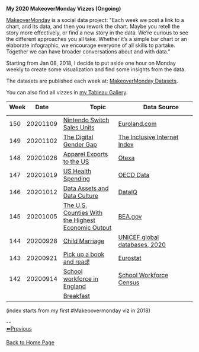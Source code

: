 <head>
 <!-- Global site tag (gtag.js) - Google Analytics -->
<script async src="https://www.googletagmanager.com/gtag/js?id=UA-112502179-1"></script>
<script>
  window.dataLayer = window.dataLayer || [];
  function gtag(){dataLayer.push(arguments);}
  gtag('js', new Date());

  gtag('config', 'UA-112502179-1');
</script>
</head>

**My 2020 MakeoverMonday Vizzes (Ongoing)**  

[MakeoverMonday](http://www.makeovermonday.co.uk/) is a social data project:
"Each week we post a link to a chart, and its data, and then you rework the chart.
Maybe you retell the story more effectively, or find a new story in the data.
We’re curious to see the different approaches you all take. Whether it’s a simple bar chart or an elaborate infographic, we encourage everyone of all skills to partake.
Together we can have broader conversations about and with data."

Starting from Jan 08, 2018, I decide to put aside one hour on Monday weekly to create some visualization and find some insights from the data.

The datasets are published each week at: [MakeoverMonday Datasets](http://www.makeovermonday.co.uk/data/).  

You can also find all vizzes in [my Tableau Gallery](https://public.tableau.com/profile/yu.dong#!/).  
  

<table>
<thead style="display:block;width:100%;">
<tr style="display:block;">
<th align="left" width="5%">Week</th>
<th width="15%">Date</th>
<th width="50%">Topic</th>
<th align="left" width="30%">Data Source</th>
</tr>
</thead>
<tbody style="display:block;height:500px;overflow:auto;width:100%;">
<tr>
<td align="left">150</td>
<td>20201109</td>
<td><a href="https://yudong-94.github.io/personal-website/projects/data%20viz/MakeOverMonday20201109">Nintendo Switch Sales Units</a></td>
<td align="left"><a href="https://www.euroland.com/">Euroland.com</a></td>
</tr>
<tr>
<td align="left">149</td>
<td>20201102</td>
<td><a href="https://yudong-94.github.io/personal-website/projects/data%20viz/MakeOverMonday20201102">The Digital Gender Gap</a></td>
<td align="left"><a href="https://theinclusiveinternet.eiu.com/explore/countries/performance?category=overall">The Inclusive Internet Index</a></td>
</tr>
<tr>
<td align="left">148</td>
<td>20201026</td>
<td><a href="https://yudong-94.github.io/personal-website/projects/data%20viz/MakeOverMonday20201026">Apparel Exports to the US</a></td>
<td align="left"><a href="https://otexa.trade.gov/msrpoint.htm">Otexa</a></td>
</tr>
<tr>
<td align="left">147</td>
<td>20201019</td>
<td><a href="https://yudong-94.github.io/personal-website/projects/data%20viz/MakeOverMonday20201019">US Health Spending</a></td>
<td align="left"><a href="https://data.oecd.org/healthres/health-spending.htm">OECD Data</a></td>
</tr>
<tr>
<td align="left">146</td>
<td>20201012</td>
<td><a href="https://yudong-94.github.io/personal-website/projects/data%20viz/MakeOverMonday20201012">Data Assets and Data Culture</a></td>
<td align="left"><a href="https://www.dataiq.co.uk/market-insight/data-assets-and-data-culture">DataIQ</a></td>
</tr>
<tr>
<td align="left">145</td>
<td>20201005</td>
<td><a href="https://yudong-94.github.io/personal-website/projects/data%20viz/MakeOverMonday20201005">The U.S. Counties With the Highest Economic Output</a></td>
<td align="left"><a href="https://www.bea.gov/data/gdp/gdp-county-metro-and-other-areas">BEA.gov</a></td>
</tr>
<tr>
<td align="left">144</td>
<td>20200928</td>
<td><a href="https://yudong-94.github.io/personal-website/projects/data%20viz/MakeOverMonday20200928">Child Marriage</a></td>
<td align="left"><a href="https://data.unicef.org/resources/data_explorer/unicef_f/?ag=UNICEF&df=GLOBAL_DATAFLOW&ver=1.0&dq=.PT_F_20-24_MRD_U15+PT_M_20-24_MRD_U18+PT_F_20-24_MRD_U18+PT_M_15-19_MRD+PT_F_15-19_MRD..&startPeriod=2016&endPeriod=2020">UNICEF global databases, 2020</a></td>
</tr>
<tr>
<td align="left">143</td>
<td>20200921</td>
<td><a href="https://yudong-94.github.io/personal-website/projects/data%20viz/MakeOverMonday20200921">Pick up a book and read!</a></td>
<td align="left"><a href="https://appsso.eurostat.ec.europa.eu/nui/show.do?query=BOOKMARK_DS-055106_QID_2BA8FB1D_UID_-3F171EB0&layout=TIME,C,X,0;COICOP,B,Y,0;UNIT,B,Z,0;GEO,B,Z,1;INDICATORS,C,Z,2;&zSelection=DS-055106INDICATORS,OBS_FLAG;DS-055106GEO,EU27_2020;DS-055106UNIT,I15;&rankName1=UNIT_1_2_-1_2&rankName2=INDICATORS_1_2_-1_2&rankName3=GEO_1_2_1_1&rankName4=TIME_1_0_0_0&rankName5=COICOP_1_2_0_1&sortC=ASC_-1_FIRST&rStp=&cStp=&rDCh=&cDCh=&rDM=true&cDM=true&footnes=false&empty=false&wai=false&time_mode=NONE&time_most_recent=false&lang=EN&cfo=%23%23%23%2C%23%23%23.%23%23%23">Eurostat</a></td>
</tr>
<tr>
<td align="left">142</td>
<td>20200914</td>
<td><a href="https://yudong-94.github.io/personal-website/projects/data%20viz/MakeOverMonday20200914">School workforce in England</a></td>
<td align="left"><a href="https://explore-education-statistics.service.gov.uk/find-statistics/school-workforce-in-england#releaseHeadlines-charts">School Workforce Census</a></td>
</tr>
<tr>
<td align="left">141</td>
<td>20200907</td>
<td><a href="https://yudong-94.github.io/personal-website/projects/data%20viz/MakeOverMonday20200907">Breakfast Cereals: Healthy or Unhealthy?</a></td>
<td align="left"><a href="https://www.kaggle.com/crawford/80-cereals?select=cereal.csv">Kaggle: 80 Cereals</a></td>
</tr>
<tr>
<td align="left">140</td>
<td>20200831</td>
<td><a href="https://yudong-94.github.io/personal-website/projects/data%20viz/MakeOverMonday20200831">Indian Batsmen vs Left-Arm Pace</a></td>
<td align="left"><a href="https://www.espncricinfo.com/story/_/id/26927142/how-india-beat-australia">ESPNcricinfo.com</a></td>
</tr>
<tr>
<td align="left">139</td>
<td>20200824</td>
<td><a href="https://yudong-94.github.io/personal-website/projects/data%20viz/MakeOverMonday20200824">Sexual and Reproductive Health and Rights</a></td>
<td align="left"><a href="https://www.guttmacher.org/sites/default/files/report_pdf/adding-it-up-2017-estimation-methodology.pdf">Guttmacher Institute’s report</a></td>
</tr>
<tr>
<td align="left">138</td>
<td>20200817</td>
<td><a href="https://yudong-94.github.io/personal-website/projects/data%20viz/MakeOverMonday20200817">Scotland - The state of the Digital Nation</a></td>
<td align="left"><a href="https://companyconnecting.com/news/stats-graphs-and-interesting-facts">Company Connecting</a></td>
</tr>
<tr>
<td align="left">137</td>
<td>20200810</td>
<td><a href="https://yudong-94.github.io/personal-website/projects/data%20viz/MakeOverMonday20200810">Benefits of Remote Work</a></td>
<td align="left"><a href="https://lp.buffer.com/state-of-remote-work-2020">State of Remote Work 2020</a></td>
</tr>
<tr>
<td align="left">136</td>
<td>20200803</td>
<td><a href="https://yudong-94.github.io/personal-website/projects/data%20viz/MakeOverMonday20200803">UK visits abroad: All visits Thousands – SA</a></td>
<td align="left"><a href="https://www.ons.gov.uk/peoplepopulationandcommunity/leisureandtourism/timeseries/gmax/ott">ONS</a></td>
</tr>
<tr>
<td align="left">135</td>
<td>20200727</td>
<td><a href="https://yudong-94.github.io/personal-website/projects/data%20viz/MakeOverMonday20200727">Women in Power</a></td>
<td align="left"><a href="http://api.worldbank.org/v2/en/indicator/SG.GEN.PARL.ZS?downloadformat=excel">World Bank</a></td>
</tr>
<tr>
<td align="left">134</td>
<td>20200720</td>
<td><a href="https://yudong-94.github.io/personal-website/projects/data%20viz/MakeOverMonday20200720">The Global Divide on Homosexuality Persists</a></td>
<td align="left"><a href="https://www.pewresearch.org/global/2020/06/25/global-divide-on-homosexuality-persists/">Pew Research</a></td>
</tr>
<tr>
<td align="left">133</td>
<td>20200713</td>
<td><a href="https://yudong-94.github.io/personal-website/projects/data%20viz/MakeOverMonday20200713">Penguins at Palmer Station</a></td>
<td align="left"><a href="https://oceaninformatics.ucsd.edu/datazoo/catalogs/pallter/datasets/220">Structural size measurements and isotopic signatures</a></td>
</tr>
<tr>
<td align="left">132</td>
<td>20200706</td>
<td><a href="https://yudong-94.github.io/personal-website/projects/data%20viz/MakeOverMonday20200706">Comparing Common Mental Disorder by Sex</a></td>
<td align="left"><a href="https://digital.nhs.uk/data-and-information/publications/statistical/adult-psychiatric-morbidity-survey/adult-psychiatric-morbidity-survey-survey-of-mental-health-and-wellbeing-england-2014">NHS Digital</a></td>
</tr>
<tr>
<td align="left">131</td>
<td>20200629</td>
<td><a href="https://yudong-94.github.io/personal-website/projects/data%20viz/MakeOverMonday20200629">Economic Empowerment</a></td>
<td align="left"><a href="https://wbl.worldbank.org/en/wbl-data">World Bank</a></td>
</tr>
<tr>
<td align="left">130</td>
<td>20200622</td>
<td><a href="https://yudong-94.github.io/personal-website/projects/data%20viz/MakeOverMonday20200622">Amazon’s tiny profits, explained</a></td>
<td align="left"><a href="https://www.macrotrends.net/stocks/charts/AMZN/amazon/gross-profit">macrotrends.net</a></td>
</tr>
<tr>
<td align="left">129</td>
<td>20200615</td>
<td><a href="https://yudong-94.github.io/personal-website/projects/data%20viz/MakeOverMonday20200615">Most Popular Sports Among US High School Boys and Girls</a></td>
<td align="left"><a href="https://members.nfhs.org/participation_statistics">NFHS Participation rates</a></td>
</tr>
<tr>
<td align="left">128</td>
<td>20200608</td>
<td><a href="https://yudong-94.github.io/personal-website/projects/data%20viz/MakeOverMonday20200608">Animal-free products consumption in Great Britain</a></td>
<td align="left"><a href="https://www.statista.com/statistics/1065843/animal-free-products-consumption-frequency-in-great-britain-by-eating-habits/">Statista</a></td>
</tr>
<tr>
<td align="left">127</td>
<td>20200601</td>
<td><a href="https://yudong-94.github.io/personal-website/projects/data%20viz/MakeOverMonday20200601">Safe Houses For Girls At Risk of FGM in Tanzania</a></td>
<td align="left"><a href="https://hopeforgirlsandwomen.com/safe-houses/">Hope for Girls and Women Tanzania</a></td>
</tr>
<tr>
<td align="left">126</td>
<td>20200525</td>
<td><a href="https://yudong-94.github.io/personal-website/projects/data%20viz/MakeOverMonday20200525">Visualising 40 Years of Music Industry Sales</a></td>
<td align="left"><a href="https://www.riaa.com/u-s-sales-database/">RIAA</a></td>
</tr>
<tr>
<td align="left">125</td>
<td>20200518</td>
<td><a href="https://yudong-94.github.io/personal-website/projects/data%20viz/MakeOverMonday20200518">Auto Insurance Rate by State 2020</a></td>
<td align="left"><a href="https://www.valuepenguin.com/average-cost-of-insurance">Average Cost of Car Insurance (2020)</a></td>
</tr>
<tr>
<td align="left">124</td>
<td>20200511</td>
<td><a href="https://yudong-94.github.io/personal-website/projects/data%20viz/MakeOverMonday20200511">World Happiness Report 2020</a></td>
<td align="left"><a href="https://worldhappiness.report/">Gallup World Poll</a></td>
</tr>
<tr>
<td align="left">123</td>
<td>20200504</td>
<td><a href="https://yudong-94.github.io/personal-website/projects/data%20viz/MakeOverMonday20200504">Obstetric Fistula in Madagascar</a></td>
<td align="left"><a href="https://data.world/makeovermonday/2020w18/file/Visualize%20Gender%20Equality%20Dataset%20%233.pdf">Operation Fistula via data.world</a></td>
</tr>
<tr>
<td align="left">122</td>
<td>20200427</td>
<td><a href="https://yudong-94.github.io/personal-website/projects/data%20viz/MakeOverMonday20200427">Pump prices over time</a></td>
<td align="left"><a href="https://www.gov.uk/government/statistical-data-sets/oil-and-petroleum-products-weekly-statistics">Department for Business, Energy & Industrial Strategy</a></td>
</tr>
<tr>
<td align="left">121</td>
<td>20200420</td>
<td><a href="https://yudong-94.github.io/personal-website/projects/data%20viz/MakeOverMonday20200420">Focus on what you eat, not whether your food is local</a></td>
<td align="left"><a href="https://ourworldindata.org/uploads/2020/02/GHG-emissions-by-life-cycle-stage-OurWorldinData-upload.csv">GHG Emissions by Lifecycle stage</a></td>
</tr>
<tr>
<td align="left">120</td>
<td>20200413</td>
<td><a href="https://yudong-94.github.io/personal-website/projects/data%20viz/MakeOverMonday20200413">Messi Vs Ronaldo Stats</a></td>
<td align="left"><a href="http://www.transfermarkt.com/">www.transfermarkt.com</a></td>
</tr>
<tr>
<td align="left">119</td>
<td>20200406</td>
<td><a href="https://yudong-94.github.io/personal-website/projects/data%20viz/MakeOverMonday20200406">Unpaid work: Allocation of time and time-use</a></td>
<td align="left"><a href="https://unstats.un.org/unsd/gender/timeuse/index.html">UN Stats</a></td>
</tr>
<tr>
<td align="left">118</td>
<td>20200330</td>
<td><a href="https://yudong-94.github.io/personal-website/projects/data%20viz/MakeOverMonday20200330">Does pineapple belong on a pizza?</a></td>
<td align="left"><a href="https://d25d2506sfb94s.cloudfront.net/cumulus_uploads/document/7ordz029w2/InternalResults_170228_Pizza_W.pdf">YouGov</a></td>
</tr>
<tr>
<td align="left">117</td>
<td>20200323</td>
<td><a href="https://yudong-94.github.io/personal-website/projects/data%20viz/MakeOverMonday20200323">Courses in Berkeley 1900-2011</a></td>
<td align="left"><a href="https://berkeley.app.box.com/v/CoursesBerkeley">UC ClioMetric History Project</a></td>
</tr>
<tr>
<td align="left">116</td>
<td>20200316</td>
<td><a href="https://yudong-94.github.io/personal-website/projects/data%20viz/MakeOverMonday20200316">Happiness and Life Satisfaction</a></td>
<td align="left"><a href="https://datacatalog.worldbank.org/dataset/world-development-indicators">World Bank</a></td>
</tr>
<tr>
<td align="left">115</td>
<td>20200309</td>
<td><a href="https://yudong-94.github.io/personal-website/projects/data%20viz/MakeOverMonday20200309">Violence Against Women & Girls – perceptions in African, Asian and South American countries</a></td>
<td align="left"><a href="https://dhsprogram.com/What-We-Do/Survey-Types/DHS.cfm">Demographic and Health Survey | Statcompiler</a></td>
</tr>
<tr>
<td align="left">114</td>
<td>20200302</td>
<td><a href="https://yudong-94.github.io/personal-website/projects/data%20viz/MakeOverMonday20200302">Costing Kids Sleep</a></td>
<td align="left"><a href="https://savvysleeper.org/costing-kids-sleep/">Costing Kids Sleep</a></td>
</tr>
<tr>
<td align="left">113</td>
<td>20200224</td>
<td><a href="https://yudong-94.github.io/personal-website/projects/data%20viz/MakeOverMonday20200224">Housing outcomes for clients of Australian Specialist Homelessness Services</a></td>
<td align="left"><a href="https://www.aihw.gov.au/reports/homelessness-services/specialist-homelessness-services-2017-18/data">AIHW Specialist homelessness services annual report 2017–18</a></td>
</tr>
<tr>
<td align="left">112</td>
<td>20200217</td>
<td><a href="https://yudong-94.github.io/personal-website/projects/data%20viz/MakeOverMonday20200217">All the World’s Wealth in One Visual</a></td>
<td align="left"><a href="https://www.credit-suisse.com/about-us/en/reports-research/global-wealth-report.html">Credit Suisse</a></td>
</tr>
<tr>
<td align="left">111</td>
<td>20200210</td>
<td><a href="https://yudong-94.github.io/personal-website/projects/data%20viz/MakeOverMonday20200210">Nearly a quarter of Americans have never experienced the U.S. in a time of peace</a></td>
<td align="left"><a href="https://www.washingtonpost.com/politics/2020/01/08/nearly-quarter-americans-have-never-experienced-us-time-peace/">Washington Post</a></td>
</tr>
<tr>
<td align="left">110</td>
<td>20200203</td>
<td><a href="https://yudong-94.github.io/personal-website/projects/data%20viz/MakeOverMonday20200203">Brexit James Bond</a></td>
<td align="left"><a href="https://d25d2506sfb94s.cloudfront.net/cumulus_uploads/document/sur4dbksy5/Bond_180925_ResultsWithCode.pdf">YouGov</a></td>
</tr>
<tr>
<td align="left">109</td>
<td>20200127</td>
<td><a href="https://yudong-94.github.io/personal-website/projects/data%20viz/MakeOverMonday20200127">Bridges to Prosperity</a></td>
<td align="left"><a href="https://bridges.app.box.com/s/pdvbowjrsakl6t2mmx0zpnzm1f1tzzu2">Bridges to Prosperity</a></td>
</tr>
<tr>
<td align="left">108</td>
<td>20200120</td>
<td><a href="https://yudong-94.github.io/personal-website/projects/data%20viz/MakeOverMonday20200120">Is it time to treat sugar like smoking?</a></td>
<td align="left"><a href="https://www.nutrition.org.uk/nutritioninthenews/new-reports/ndnsyears7and8.html">The British Nutrition Foundation</a></td>
</tr>
<tr>
<td align="left">107</td>
<td>20200113</td>
<td><a href="https://yudong-94.github.io/personal-website/projects/data%20viz/MakeOverMonday20200113">The USA lags behind other agricultural nations in banning harmful pesticides</a></td>
<td align="left"><a href="https://ehjournal.biomedcentral.com/articles/10.1186/s12940-019-0488-0">Environmental Health</a></td>
</tr>
<tr>
<td align="left">106</td>
<td>20200106</td>
<td><a href="https://yudong-94.github.io/personal-website/projects/data%20viz/MakeOverMonday20200106">What is America’s most popular sport?</a></td>
<td align="left"><a href="https://news.gallup.com/poll/4735/sports.aspx#1">Gallup</a></td>
</tr>
</tbody>
</table>

(index starts from my first #Makeoovermonday viz in 2018)

--  
[⬅️Previous](https://yudong-94.github.io/personal-website/projects/MakeOverMonday2019)  

[Back to Home Page](https://yudong-94.github.io/personal-website/)
